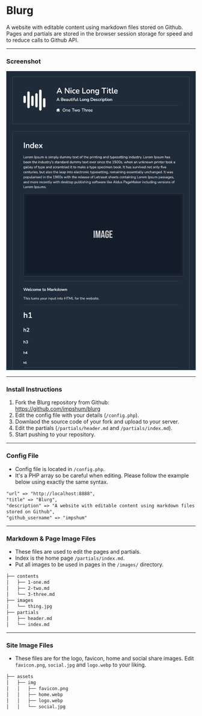 # Blurg

A website with editable content using markdown files stored on Github. Pages and partials are stored in the browser session storage for speed and to reduce calls to Github API.

* * *

### Screenshot

![](ss.jpg)

* * *

### Install Instructions

1.  Fork the Blurg repository from Github: <https://github.com/impshum/blurg>
2.  Edit the config file with your details (`/config.php`).
3.  Downlaod the source code of your fork and upload to your server.
4.  Edit the partials (`/partials/header.md` and `/partials/index.md`).
5.  Start pushing to your repository.

* * *

### Config File

-   Config file is located in `/config.php`.
-   It's a PHP array so be careful when editing. Please follow the example below using exactly the same syntax.

```
"url" => "http://localhost:8888",
"title" => "Blurg",
"description" => "A website with editable content using markdown files stored on Github",
"github_username" => "impshum"
```

* * *

### Markdown & Page Image Files

-   These files are used to edit the pages and partials.
-   Index is the home page `/partials/index.md`.
-   Put all images to be used in pages in the `/images/` directory.

```
├── contents
│   ├── 1-one.md
│   ├── 2-two.md
│   └── 3-three.md
├── images
│   └── thing.jpg
├── partials
│   ├── header.md
│   └── index.md
```

* * *

### Site Image Files

- These files are for the logo, favicon, home and social share images. Edit `favicon.png`, `social.jpg` and `logo.webp` to your liking.

```
├── assets
│   ├── img
│   │   ├── favicon.png
│   │   ├── home.webp
│   │   ├── logo.webp
│   │   └── social.jpg
```
